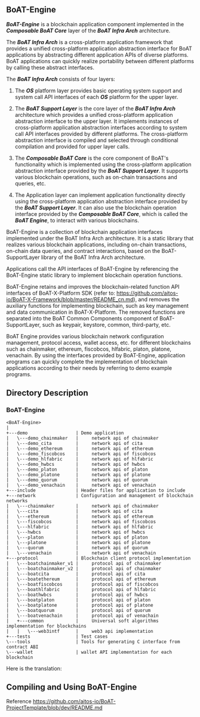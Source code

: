 ## BoAT-Engine

***BoAT-Engine*** is a blockchain application component implemented in the ***Composable BoAT Core*** layer of the ***BoAT Infra Arch*** architecture.

The ***BoAT Infra Arch*** is a cross-platform application framework that provides a unified cross-platform application abstraction interface for BoAT applications by abstracting different application APIs of diverse platforms. BoAT applications can quickly realize portability between different platforms by calling these abstract interfaces.

The ***BoAT Infra Arch*** consists of four layers:

1. The ***OS*** platform layer provides basic operating system support and system call API interfaces of each ***OS*** platform for the upper layer.

2. The ***BoAT Support Layer*** is the core layer of the ***BoAT Infra Arch*** architecture which provides a unified cross-platform application abstraction interface to the upper layer. It implements instances of cross-platform application abstraction interfaces according to system call API interfaces provided by different platforms. The cross-platform abstraction interface is compiled and selected through conditional compilation and provided for upper layer calls.

3. The ***Composable BoAT Core*** is the core component of BoAT's functionality which is implemented using the cross-platform application abstraction interface provided by the ***BoAT Support Layer***. It supports various blockchain operations, such as on-chain transactions and queries, etc.

4. The Application layer can implement application functionality directly using the cross-platform application abstraction interface provided by the ***BoAT Support Layer***. It can also use the blockchain operation interface provided by the ***Composable BoAT Core***, which is called the ***BoAT Engine***, to interact with various blockchains.

BoAT-Engine is a collection of blockchain application interfaces implemented under the BoAT Infra Arch architecture. It is a static library that realizes various blockchain applications, including on-chain transactions, on-chain data queries, and contract interactions, based on the BoAT-SupportLayer library of the BoAT Infra Arch architecture.

Applications call the API interfaces of BoAT-Engine by referencing the BoAT-Engine static library to implement blockchain operation functions.

BoAT-Engine retains and improves the blockchain-related function API interfaces of BoAT-X-Platform SDK (refer to: https://github.com/aitos-io/BoAT-X-Framework/blob/master/README_cn.md), and removes the auxiliary functions for implementing blockchain, such as key management and data communication in BoAT-X-Platform. The removed functions are separated into the BoAT Common Components component of BoAT-SupportLayer, such as keypair, keystore, common, third-party, etc.

BoAT Engine provides various blockchain network configuration management, protocol access, wallet access, etc. for different blockchains such as chainmaker, ethereum, fiscobcos, hlfabric, platon, platone, venachain. By using the interfaces provided by BoAT-Engine, application programs can quickly complete the implementation of blockchain applications according to their needs by referring to demo example programs.

## Directory Description
### BoAT-Engine
```
<BoAT-Engine>
|
+---demo                  | Demo application
|   \---demo_chainmaker   |     network api of chainmaker
|   \---demo_cita         |     network api of cita
|   \---demo_ethereum     |     network api of ethereum
|   \---demo_fiscobcos    |     network api of fiscobcos
|   \---demo_hlfabric     |     network api of hlfabric
|   \---demo_hwbcs        |     network api of hwbcs
|   \---demo_platon       |     network api of platon
|   \---demo_platone      |     network api of platone
|   \---demo_quorum       |     network api of quorum
|   \---demo_venachain    |     network api of venachain
+---include               | Header files for application to include
+---network               | Configuration and management of blockchain networks
|   \---chainmaker        |     network api of chainmaker
|   \---cita              |     network api of cita
|   \---ethereum          |     network api of ethereum
|   \---fiscobcos         |     network api of fiscobcos
|   \---hlfabric          |     network api of hlfabric
|   \---hwbcs             |     network api of hwbcs
|   \---platon            |     network api of platon
|   \---platone           |     network api of platone
|   \---quorum            |     network api of quorum
|   \---venachain         |     network api of venachain
+---protocol              | Blockchain client protocol implementation
|   \---boatchainmaker_v1 |     protocol api of chainmaker
|   \---boatchainmaker_v2 |     protocol api of chainmaker
|   \---boatcita          |     protocol api of cita
|   \---boatethereum      |     protocol api of ethereum
|   \---boatfiscobcos     |     protocol api of fiscobcos
|   \---boathlfabric      |     protocol api of hlfabric
|   \---boathwbcs         |     protocol api of hwbcs
|   \---boatplaton        |     protocol api of platon
|   \---boatplatone       |     protocol api of platone
|   \---boatquorum        |     protocol api of quorum
|   \---boatvenachain     |     protocol api of venachain
|   +---common            |     Universal soft algorithms implementation for blockchains
|   |   \---web3intf      |     web3 api implementation
+---tests                 | Test cases
\---tools                 | Tools for generating C interface from contract ABI
\---wallet                | wallet API implementation for each blockchain
```

Here is the translation:

## Compiling and Using BoAT-Engine

Reference https://github.com/aitos-io/BoAT-ProjectTemplate/blob/dev/README.md
